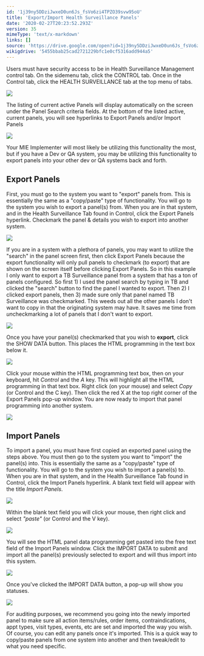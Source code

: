 ```yaml
---
id: '1j39ny5DDziJwxeD0un6Js_fsVo6zi4TPZO39svw95oU'
title: 'Export/Import Health Surveillance Panels'
date: '2020-02-27T20:23:52.293Z'
version: 35
mimeType: 'text/x-markdown'
links: []
source: 'https://drive.google.com/open?id=1j39ny5DDziJwxeD0un6Js_fsVo6zi4TPZO39svw95oU'
wikigdrive: '5455bbab25cad2721229bfc1e0cf5316add944a5'
---
```

Users must have security access to be in Health Surveillance Management control tab. On the sidemenu tab, click the CONTROL tab. Once in the Control tab, click the HEALTH SURVEILLANCE tab at the top menu of tabs.

![](../export-import-health-surveillance-panels.assets/2438e433ac9318b02ac39205c16153c1.png)

The listing of current active Panels will display automatically on the screen under the Panel Search criteria fields. At the bottom of the listed active, current panels, you will see hyperlinks to Export Panels and/or Import Panels

![](../export-import-health-surveillance-panels.assets/f8a1beba19aefa30eb579f735ec9b24a.png)

Your MIE Implementer will most likely be utilizing this functionality the most, but if you have a Dev or QA system, you may be utilizing this functionality to export panels into your other dev or QA systems back and forth.

## Export Panels

First, you must go to the system you want to "export" panels from. This is essentially the same as a "copy/paste" type of functionality. You will go to the system you wish to export a panel(s) from. When you are in that system, and in the Health Surveillance Tab found in Control, click the Export Panels hyperlink. Checkmark the panel & details you wish to export into another system.

![](../export-import-health-surveillance-panels.assets/2f67b541ef325a857aa1255d6fddea65.png)

If you are in a system with a plethora of panels, you may want to utilize the "search" in the panel screen first, then click Export Panels because the export functionality will only pull panels to checkmark (to export) that are shown on the screen itself before clicking Export Panels. So in this example I only want to export a TB Surveillance panel from a system that has a ton of panels configured. So first 1) I used the panel search by typing in TB and clicked the "search" button to find the panel I wanted to export. Then 2) I clicked export panels, then 3) made sure only that panel named TB Surveillance was checkmarked. This weeds out all the other panels I don't want to copy in that the originating system may have. It saves me time from *un*checkmarking a lot of panels that I don't want to export.

![](../export-import-health-surveillance-panels.assets/55eec80228b6a0a266a36eab7055df62.png)

Once you have your panel(s) checkmarked that you wish to **export**, click the SHOW DATA button. This places the HTML programming in the text box below it.

![](../export-import-health-surveillance-panels.assets/f7c1a0f25c51f8f3b2a62b20da5f4f9c.png)

Click your mouse within the HTML programming text box, then on your keyboard, hit *Control* and the *A* key. This will highlight all the HTML programming in that text box. Right click (on your mouse) and select *Copy* (or Control and the C key). Then click the red X at the top right corner of the Export Panels pop-up window. You are now ready to import that panel programming into another system.

![](../export-import-health-surveillance-panels.assets/1e314089c7db163bf92e1f80c184d2cd.png)

## Import Panels

To import a panel, you must have first copied an exported panel using the steps above. You must then go to the system you want to "import" the panel(s) into. This is essentially the same as a "copy/paste" type of functionality. You will go to the system you wish to import a panel(s) to. When you are in that system, and in the Health Surveillance Tab found in Control, click the Import Panels hyperlink. A blank text field will appear with the title *Import Panels*.

![](../export-import-health-surveillance-panels.assets/1ea780baf9000b08ac8feabdf62106f4.png)

Within the blank text field you will click your mouse, then right click and select *"paste"* (or Control and the V key).

![](../export-import-health-surveillance-panels.assets/90c1f14b412b53c0242ee3f2849c3ab2.png)

You will see the HTML panel data programming get pasted into the free text field of the Import Panels window. Click the IMPORT DATA to submit and import all the panel(s) previously selected to export and will thus import into this system.

![](../export-import-health-surveillance-panels.assets/462d6988b3b3860175de24bf7d73dd31.png)

Once you've clicked the IMPORT DATA button, a pop-up will show you statuses.

![](../export-import-health-surveillance-panels.assets/97f3c4c45fc0508f013ce090cf42af10.png)

For auditing purposes, we recommend you going into the newly imported panel to make sure all action items/rules, order items, contraindications, appt types, visit types, events, etc are set and imported the way you wish. Of course, you can edit any panels once it's imported. This is a quick way to copy/paste panels from one system into another and then tweak/edit to what you need specific.
